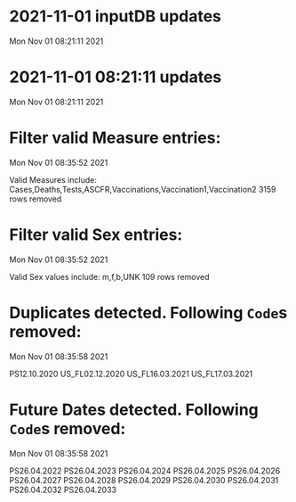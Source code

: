 
# 2021-11-01 inputDB updates 
 Mon Nov 01 08:21:11 2021 


# 2021-11-01 08:21:11 updates 
 Mon Nov 01 08:21:11 2021 


# Filter valid Measure entries: 
 Mon Nov 01 08:35:52 2021 

Valid Measures include: Cases,Deaths,Tests,ASCFR,Vaccinations,Vaccination1,Vaccination2
 3159 rows removed
# Filter valid Sex entries: 
 Mon Nov 01 08:35:52 2021 

Valid Sex values include: m,f,b,UNK
 109 rows removed
# Duplicates detected. Following `Code`s removed: 
 Mon Nov 01 08:35:58 2021 

PS12.10.2020
US_FL02.12.2020
US_FL16.03.2021
US_FL17.03.2021
# Future Dates detected. Following `Code`s removed: 
 Mon Nov 01 08:35:58 2021 

PS26.04.2022
PS26.04.2023
PS26.04.2024
PS26.04.2025
PS26.04.2026
PS26.04.2027
PS26.04.2028
PS26.04.2029
PS26.04.2030
PS26.04.2031
PS26.04.2032
PS26.04.2033